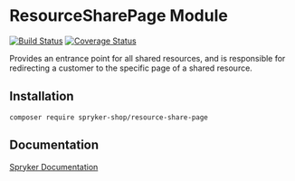 # ResourceSharePage Module
[![Build Status](https://travis-ci.org/spryker-shop/resource-share-page.svg)](https://travis-ci.org/spryker-shop/resource-share-page)
[![Coverage Status](https://coveralls.io/repos/github/spryker-shop/resource-share-page/badge.svg)](https://coveralls.io/github/spryker-shop/resource-share-page)

Provides an entrance point for all shared resources, and is responsible for redirecting a customer to the specific page of a shared resource.

## Installation

```
composer require spryker-shop/resource-share-page
```

## Documentation

[Spryker Documentation](https://documentation.spryker.com/module_guide/overview.htm)
